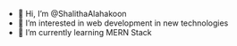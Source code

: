 - 👋 Hi, I’m @ShalithaAlahakoon
- 👀 I’m interested in web development in new technologies
- 🌱 I’m currently learning MERN Stack

<!---
ShalithaAlahakoon/ShalithaAlahakoon is a ✨ special ✨ repository because its `README.md` (this file) appears on your GitHub profile.
You can click the Preview link to take a look at your changes.
--->
